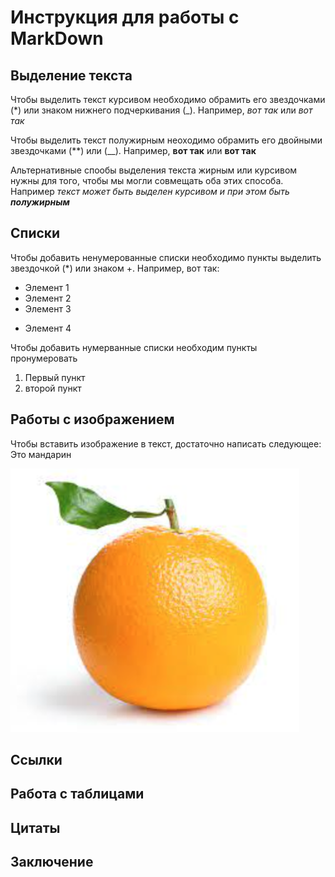 # Инструкция для работы с MarkDown

## Выделение текста

Чтобы выделить текст курсивом необходимо обрамить его звездочками (*) или знаком нижнего подчеркивания (_).
 Например, *вот так* или _вот так_

Чтобы выделить текст полужирным неоходимо обрамить его двойными звездочками (**) или (__).
 Например, **вот так** или __вот так__

 Альтернативные спообы выделения текста жирным или курсивом нужны для того, чтобы мы могли совмещать оба этих способа. Например _текст может быть выделен курсивом и при этом быть **полужирным**_
## Списки

Чтобы добавить ненумерованные списки необходимо пункты выделить звездочкой (*) или знаком +. Например, вот так:

* Элемент 1
* Элемент 2
* Элемент 3
+ Элемент 4

Чтобы добавить нумерванные списки необходим пункты пронумеровать
1. Первый пункт
2. второй пункт
## Работы с изображением

Чтобы вставить изображение в текст, достаточно написать следующее:
Это мандарин

 ![Привет, это мандарин](orange.png)
## Ссылки

## Работа с таблицами 

## Цитаты 

## Заключение